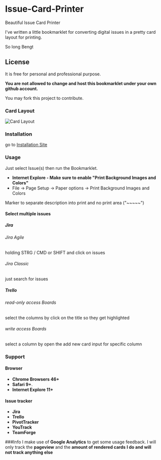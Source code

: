 # Issue-Card-Printer
Beautiful Issue Card Printer

I've written a little bookmarklet for converting digital issues in a pretty card layout for printing.

So long
Bengt

## License
It is free for personal and professional purpose.

**You are not allowed to change and host this bookmarklet under your own github account.**

You may fork this project to contribute.

### Card Layout
![Card Layout](CardExample.png)

### Installation

go to [Installation Site](https://qoomon.github.io/Jira-Issue-Card-Printer/bookmarkInstallation.html)

### Usage
Just select Issue(s) then run the Bookmarklet.

* **Internet Explore - Make sure to enable "Print Background Images and Colors"**
 * File -> Page Setup -> Paper options -> Print Background Images and Colors

Marker to separate description into print and no print area ("~~~~~")

#### Select multiple issues
##### Jira
###### Jira Agile
holding STRG / CMD or SHIFT and click on issues
###### Jira Classic
just search for issues
##### Trello
###### read-only access Boards
select the columns by click on the title so they get highlighted
###### write access Boards
select a column by open the add new card input for specific column


### Support
#### Browser
* **Chrome Browsers 46+**
* **Safari 9+**.
* **Internet Explore 11+**

#### Issue tracker
* **Jira**
* **Trello**
* **PivotTracker**
* **YouTrack**
* **TeamForge**

###Info
I make use of **Google Analytics** to get some usage feedback.
I will only track the **pageview** and the **amount of rendered cards**
**I do and will not track anything else**
